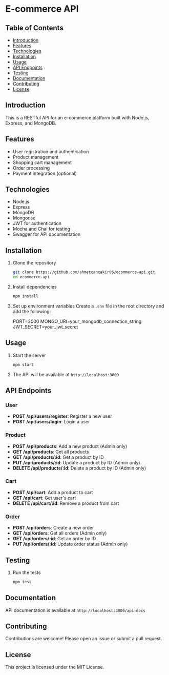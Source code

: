 # E-commerce API

## Table of Contents
- [Introduction](#introduction)
- [Features](#features)
- [Technologies](#technologies)
- [Installation](#installation)
- [Usage](#usage)
- [API Endpoints](#api-endpoints)
- [Testing](#testing)
- [Documentation](#documentation)
- [Contributing](#contributing)
- [License](#license)

## Introduction
This is a RESTful API for an e-commerce platform built with Node.js, Express, and MongoDB.

## Features
- User registration and authentication
- Product management
- Shopping cart management
- Order processing
- Payment integration (optional)

## Technologies
- Node.js
- Express
- MongoDB
- Mongoose
- JWT for authentication
- Mocha and Chai for testing
- Swagger for API documentation

## Installation
1. Clone the repository
   ```bash
   git clone https://github.com/ahmetcancakir06/ecommerce-api.git
   cd ecommerce-api

2. Install dependencies
   ```bash
   npm install

3. Set up environment variables
   Create a `.env` file in the root directory and add the following:
   
   PORT=3000
   MONGO_URI=your_mongodb_connection_string
   JWT_SECRET=your_jwt_secret


## Usage
1. Start the server
   ```bash
   npm start

2. The API will be available at `http://localhost:3000`

## API Endpoints
### User
- **POST /api/users/register**: Register a new user
- **POST /api/users/login**: Login a user

### Product
- **POST /api/products**: Add a new product (Admin only)
- **GET /api/products**: Get all products
- **GET /api/products/:id**: Get a product by ID
- **PUT /api/products/:id**: Update a product by ID (Admin only)
- **DELETE /api/products/:id**: Delete a product by ID (Admin only)

### Cart
- **POST /api/cart**: Add a product to cart
- **GET /api/cart**: Get user's cart
- **DELETE /api/cart/:id**: Remove a product from cart

### Order
- **POST /api/orders**: Create a new order
- **GET /api/orders**: Get all orders (Admin only)
- **GET /api/orders/:id**: Get an order by ID
- **PUT /api/orders/:id**: Update order status (Admin only)

## Testing
1. Run the tests
   ```bash
   npm test

## Documentation
API documentation is available at `http://localhost:3000/api-docs`

## Contributing
Contributions are welcome! Please open an issue or submit a pull request.

## License
This project is licensed under the MIT License.